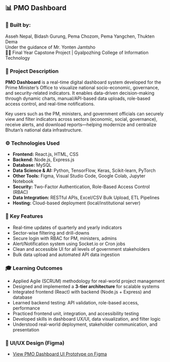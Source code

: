 ## 📊 PMO Dashboard 

### 👥 Built by:
Asseh Nepal, Bidash Gurung, Pema Chozom, Pema Yangchen, Thukten Dema  
Under the guidance of Mr. Yonten Jamtsho  
👩‍💻 Final Year Capstone Project | Gyalpozhing College of Information Technology



### 📝 Project Description

**PMO Dashboard** is a real-time digital dashboard system developed for the Prime Minister’s Office to visualize national socio-economic, governance, and security-related indicators. It enables data-driven decision-making through dynamic charts, manual/API-based data uploads, role-based access control, and real-time notifications.

Key users such as the PM, ministers, and government officials can securely view and filter indicators across sectors (economic, social, governance), receive alerts, and download reports—helping modernize and centralize Bhutan’s national data infrastructure.



### ⚙️ Technologies Used

- **Frontend:** React.js, HTML, CSS  
- **Backend:** Node.js, Express.js  
- **Database:** MySQL  
- **Data Science & AI:** Python, TensorFlow, Keras, Scikit-learn, PyTorch  
- **Other Tools:** Figma, Visual Studio Code, Google Colab, Jupyter Notebook  
- **Security:** Two-Factor Authentication, Role-Based Access Control (RBAC)  
- **Data Integration:** RESTful APIs, Excel/CSV Bulk Upload, ETL Pipelines  
- **Hosting:** Cloud-based deployment (local/institutional server)



### 🎯 Key Features

- Real-time updates of quarterly and yearly indicators  
- Sector-wise filtering and drill-downs  
- Secure login with RBAC for PM, ministers, admins  
- Alert/Notification system using Socket.io or Cron jobs  
- Clean and accessible UI for all levels of government stakeholders  
- Bulk data upload and automated API data ingestion


### 🎓 Learning Outcomes

- Applied Agile (SCRUM) methodology for real-world project management  
- Designed and implemented a **3-tier architecture** for scalable systems  
- Integrated frontend (React) with backend (Node.js + Express) and database  
- Learned backend testing: API validation, role-based access, performance  
- Practiced frontend unit, integration, and accessibility testing  
- Developed skills in dashboard UX/UI, data visualization, and filter logic  
- Understood real-world deployment, stakeholder communication, and presentation

### 🎨 UI/UX Design (Figma)

- [View PMO Dashboard UI Prototype on Figma](https://www.figma.com/proto/ebXHenfywhTVHdcz9S1Ar4/PMO-Dashboard?node-id=38-3&t=tgt3pMQ0p5SfyI1p-1)




